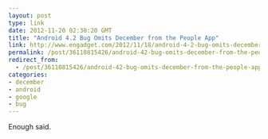 ```yaml
---
layout: post
type: link
date: 2012-11-20 02:30:20 GMT
title: "Android 4.2 Bug Omits December from the People App"
link: http://www.engadget.com/2012/11/18/android-4-2-bug-omits-december-from-the-people-app/
permalink: /post/36110815426/android-42-bug-omits-december-from-the-people-app
redirect_from: 
  - /post/36110815426/android-42-bug-omits-december-from-the-people-app
categories:
- december
- android
- google
- bug
---
```

<p>Enough said.</p>